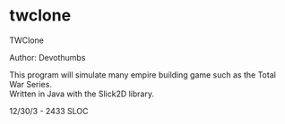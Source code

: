 twclone
=======

TWClone

Author: Devothumbs

This program will simulate many empire building game such as the Total War Series.  
Written in Java with the Slick2D library.


12/30/3 - 2433 SLOC
